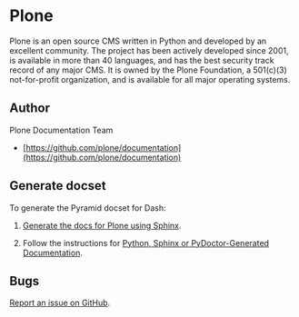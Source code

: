 Plone
======

Plone is an open source CMS written in Python and developed by an excellent community. The project has been actively developed since 2001, is available in more than 40 languages, and has the best security track record of any major CMS.
It is owned by the Plone Foundation, a 501(c)(3) not-for-profit organization, and is available for all major operating systems.

Author
-------
Plone Documentation Team

* [https://github.com/plone/documentation](https://github.com/plone/documentation)

Generate docset
---------------
To generate the Pyramid docset for Dash:

1. [Generate the docs for Plone using Sphinx](https://github.com/plone/papyrus).

2. Follow the instructions for [Python, Sphinx or PyDoctor-Generated Documentation](http://kapeli.com/docsets).

Bugs
----
[Report an issue on GitHub](https://github.com/plone/documentation/issues/new).
